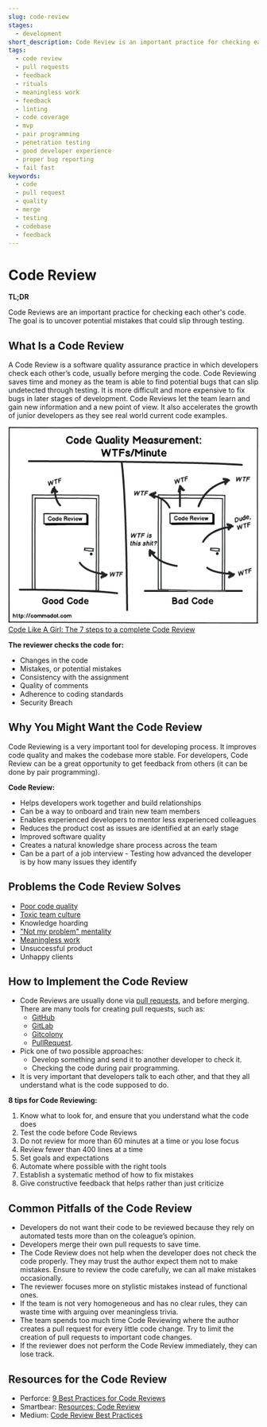 ```yaml
---
slug: code-review
stages:
  - development
short_description: Code Review is an important practice for checking each other's code. The reviewers are other developers from the team. The goal is to uncover potential mistakes that could slip through testing.
tags:
  - code review
  - pull requests
  - feedback
  - rituals
  - meaningless work
  - feedback
  - linting
  - code coverage
  - mvp
  - pair programming
  - penetration testing
  - good developer experience
  - proper bug reporting
  - fail fast
keywords:
  - code
  - pull request
  - quality
  - merge
  - testing
  - codebase
  - feedback
---
```


# Code Review

**TL;DR**

Code Reviews are an important practice for checking each other's code. The goal is to uncover potential mistakes that could slip through testing.

## What Is a Code Review

A Code Review is a software quality assurance practice in which developers check each other’s code, usually before merging the code. Code Reviewing saves time and money as the team is able to find potential bugs that can slip undetected through testing. It is more difficult and more expensive to fix bugs in later stages of development. Code Reviews let the team learn and gain new information and a new point of view. It also accelerates the growth of junior developers as they see real world current code examples.

![Code Review](/files/code_review.png)  
[Code Like A Girl: The 7 steps to a complete Code Review](https://code.likeagirl.io/the-7-steps-to-a-complete-code-review-abdfd39e75f1)

**The reviewer checks the code for:**

- Changes in the code
- Mistakes, or potential mistakes
- Consistency with the assignment
- Quality of comments
- Adherence to coding standards
- Security Breach

## Why You Might Want the Code Review

Code Reviewing is a very important tool for developing process. It improves code quality and makes the codebase more stable. For developers, Code Review can be a great opportunity to get feedback from others (it can be done by pair programming).

**Code Review:**

- Helps developers work together and build relationships
- Can be a way to onboard and train new team members
- Enables experienced developers to mentor less experienced colleagues
- Reduces the product cost as issues are identified at an early stage
- Improved software quality
- Creates a natural knowledge share process across the team
- Can be a part of a job interview - Testing how advanced the developer is by how many issues they identify

## Problems the Code Review Solves

- [Poor code quality](/problems/poor-code-quality)
- [Toxic team culture](/problems/toxic-team-culture)
- Knowledge hoarding
- ["Not my problem" mentality](/problems/not-my-problem-mentality)
- [Meaningless work](/problems/meaningless-work)
- Unsuccessful product
- Unhappy clients

## How to Implement the Code Review

- Code Reviews are usually done via [pull requests](/practices/pull-requests), and before merging. There are many tools for creating pull requests, such as:
  - [GitHub](https://github.com/)
  - [GitLab](https://about.gitlab.com/)
  - [Gitcolony](https://www.gitcolony.com/)
  - [PullRequest](https://www.pullrequest.com/).
- Pick one of two possible approaches:
  - Develop something and send it to another developer to check it.
  - Checking the code during pair programming.
- It is very important that developers talk to each other, and that they all understand what is the code supposed to do.

**8 tips for Code Reviewing:**

1. Know what to look for, and ensure that you understand what the code does
2. Test the code before Code Reviews
3. Do not review for more than 60 minutes at a time or you lose focus
4. Review fewer than 400 lines at a time
5. Set goals and expectations
6. Automate where possible with the right tools
7. Establish a systematic method of how to fix mistakes
8. Give constructive feedback that helps rather than just criticize

## Common Pitfalls of the Code Review

- Developers do not want their code to be reviewed because they rely on automated tests more than on the coleague’s opinion.
- Developers merge their own pull requests to save time.
- The Code Review does not help when the developer does not check the code properly. They may trust the author expect them not to make mistakes. Ensure to review the code carefully, we can all make mistakes occasionally.
- The reviewer focuses more on stylistic mistakes instead of functional ones.
- If the team is not very homogeneous and has no clear rules, they can waste time with arguing over meaningless trivia.
- The team spends too much time Code Reviewing where the author creates a pull request for every little code change. Try to limit the creation of pull requests to important code changes.
- If the reviewer does not perform the Code Review immediately, they can lose track.

## Resources for the Code Review

- Perforce: [9 Best Practices for Code Reviews](https://www.perforce.com/blog/qac/9-best-practices-code-reviews)
- Smartbear: [Resources: Code Review](https://smartbear.com/learn/code-review/)
- Medium: [Code Review Best Practices](https://medium.com/palantir/code-review-best-practices-19e02780015f)
